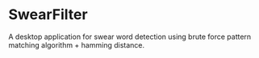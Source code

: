 # SwearFilter
A desktop application for swear word detection using brute force pattern matching algorithm + hamming distance.
